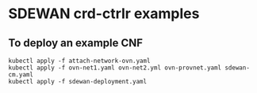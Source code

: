 # SDEWAN crd-ctrlr examples 

## To deploy an example CNF

```shell
kubectl apply -f attach-network-ovn.yaml
kubectl apply -f ovn-net1.yaml ovn-net2.yml ovn-provnet.yaml sdewan-cm.yaml
kubectl apply -f sdewan-deployment.yaml
```
